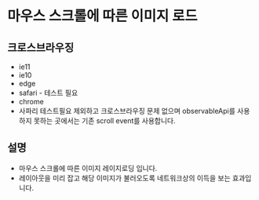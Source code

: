 # 마우스 스크롤에 따른 이미지 로드

## 크로스브라우징
- ie11
- ie10
- edge
- safari - 테스트 필요
- chrome
- 사파리 테스트필요 제외하고 크로스브라우징 문제 없으며 observableApi를 사용하지 못하는 곳에서는 기존 scroll event를 사용합니다.

## 설명
- 마우스 스크롤에 따른 이미지 레이지로딩 입니다.
- 레이아웃을 미리 잡고 해당 이미지가 불러오도록 네트워크상의 이득을 보는 효과입니다.

